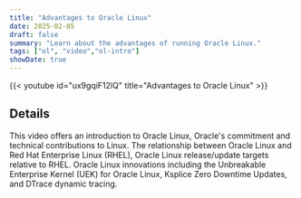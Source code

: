 ```yaml
---
title: "Advantages to Oracle Linux"
date: 2025-02-05
draft: false
summary: "Learn about the advantages of running Oracle Linux."
tags: ["ol", "video","ol-intro"]
showDate: true
---
```


{{< youtube id="ux9gqiF12lQ" title="Advantages to Oracle Linux" >}}

## Details

This video offers an introduction to Oracle Linux, Oracle's commitment and technical contributions to Linux. The relationship between Oracle Linux and Red Hat Enterprise Linux (RHEL), Oracle Linux release/update targets relative to RHEL. Oracle Linux innovations including the Unbreakable Enterprise Kernel (UEK) for Oracle Linux, Ksplice Zero Downtime Updates, and DTrace dynamic tracing.
